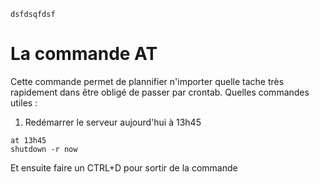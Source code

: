 
```batchfile
dsfdsqfdsf
```
<!-- TITLE: Commande At -->
<!-- SUBTITLE: Pour plannifer des taches rapidement -->

# La commande AT
Cette commande permet de plannifier n'importer quelle tache très rapidement dans être obligé de passer par crontab.
Quelles commandes utiles :

1. Redémarrer le serveur aujourd'hui à 13h45


```batchfile
at 13h45
shutdown -r now
```
Et ensuite faire un CTRL+D pour sortir de la commande


